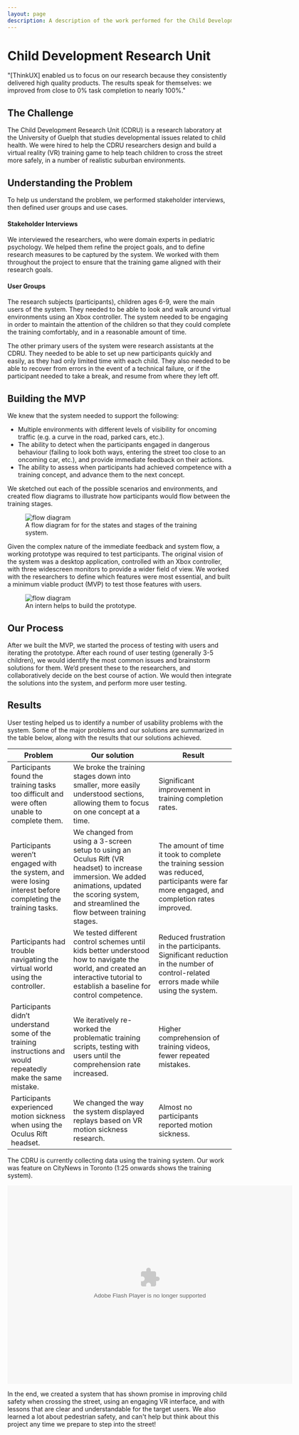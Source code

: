 ```yaml
---
layout: page
description: A description of the work performed for the Child Development Research Unit, including user interviews, minimum viable product, prototyping, usability testing.
---
```

<div class="row case-study">
  <div class="col-xs-12 col-sm-8 col-sm-offset-2">
    <h1>Child Development Research Unit</h1>
  </div>
</div>

<div class="row case-study">
  <div class="col-xs-12 col-sm-8 col-sm-offset-2">
    <div class="testimonial">
      <p>"[ThinkUX] enabled us to focus on our research because they consistently delivered high quality products. The results speak for themselves: we improved from close to 0% task completion to nearly 100%."</p>
    </div>
  </div>
</div>

<div class="row case-study">
  <div class="col-xs-12 col-sm-6 col-sm-offset-3">
    <h2>The Challenge</h2>
    <p>The Child Development Research Unit (CDRU) is a research laboratory at the University of Guelph that studies developmental issues related to child health. We were hired to help the CDRU researchers design and build a virtual reality (VR) training game to help teach children to cross the street more safely, in a number of realistic suburban environments.</p>
  </div>
</div>

<div class="row case-study">
  <div class="col-xs-12 col-sm-6 col-sm-offset-3">
    <h2>Understanding the Problem</h2>
    <p>To help us understand the problem, we performed stakeholder interviews, then defined user groups and use cases.</p>
    <h4>Stakeholder Interviews</h4>
    <p>We interviewed the researchers, who were domain experts in pediatric psychology. We helped them refine the project goals, and to define research measures to be captured by the system. We worked with them throughout the project to ensure that the training game aligned with their research goals.</p>
    <h4>User Groups</h4>
    <p>The research subjects (participants), children ages 6-9, were the main users of the system. They needed to be able to look and walk around virtual environments using an Xbox controller. The system needed to be engaging in order to maintain the attention of the children so that they could complete the training comfortably, and in a reasonable amount of time.</p>
    <p>The other primary users of the system were research assistants at the CDRU. They needed to be able to set up new participants quickly and easily, as they had only limited time with each child. They also needed to be able to recover from errors in the event of a technical failure, or if the participant needed to take a break, and resume from where they left off.</p>
  </div>
</div>

<div class="row case-study">
  <div class="col-xs-12 col-sm-6 col-sm-offset-3">
    <h2>Building the MVP</h2>
    <p>We knew that the system needed to support the following:</p>
    <ul>
      <li>Multiple environments with different levels of visibility for oncoming traffic (e.g. a curve in the road, parked cars, etc.).</li>
      <li>The ability to detect when the participants engaged in dangerous behaviour (failing to look both ways, entering the street too close to an oncoming car, etc.), and provide immediate feedback on their actions.</li>
      <li>The ability to assess when participants had achieved competence with a training concept, and advance them to the next concept.</li>
    </ul>
    <p>We sketched out each of the possible scenarios and environments, and created flow diagrams to illustrate how participants would flow between the training stages.</p>
    <figure class="figure">
      <img class="img-responsive" src="{{ site.baseurl }}/images/portfolio/case_studies/flowdiagram.PNG" alt="flow diagram" />
      <figcaption class="figure-caption">A flow diagram for for the states and stages of the training system.</figcaption>
    </figure>
    <p>Given the complex nature of the immediate feedback and system flow, a working prototype was required to test participants. The original vision of the system was a desktop application, controlled with an Xbox controller, with three widescreen monitors to provide a wider field of view. We worked with the researchers to define which features were most essential, and built a minimum viable product (MVP) to test those features with users.</p>
    <figure class="figure">
      <img class="img-responsive" src="{{ site.baseurl }}/images/portfolio/case_studies/intern.jpg" alt="flow diagram" />
      <figcaption class="figure-caption">An intern helps to build the prototype.</figcaption>
    </figure>
  </div>
</div>

<div class="row case-study">
  <div class="col-xs-12 col-sm-6 col-sm-offset-3">
    <h2>Our Process</h2>
    <p>After we built the MVP, we started the process of testing with users and iterating the prototype. After each round of user testing (generally 3-5 children), we would identify the most common issues and brainstorm solutions for them. We’d present these to the researchers, and collaboratively decide on the best course of action. We would then integrate the solutions into the system, and perform more user testing.</p>
  </div>
</div>

<div class="row case-study">
  <div class="col-xs-12 col-sm-6 col-sm-offset-3">
    <h2>Results</h2>
    <p>User testing helped us to identify a number of usability problems with the system. Some of the major problems and our solutions are summarized in the table below, along with the results that our solutions achieved.</p>
  </div>
</div>

<div class="row case-study">
  <div class="col-xs-12">
    <table class="table table-responsive table-bordered table-striped">
      <thead>
        <th><strong>Problem</strong></th>
        <th><strong>Our solution</strong></th>
        <th><strong>Result</strong></th>
      </thead>
      <tbody>
        <tr>
          <td>Participants found the training tasks too difficult and were often unable to complete them.</td>
          <td>We broke the training stages down into smaller, more easily understood sections, allowing them to focus on one concept at a time.</td>
          <td>Significant improvement in training completion rates.</td>
        </tr>
        <tr>
          <td>Participants  weren’t engaged with the system, and were losing interest before completing the training tasks.</td>
          <td>We changed from using a 3-screen setup to using an Oculus Rift (VR headset) to increase immersion. We added animations, updated the scoring system, and streamlined the flow between training stages.</td>
          <td>The amount of time it took to complete the training session was reduced, participants were far more engaged, and completion rates improved.</td>
        </tr>
        <tr>
          <td>Participants had trouble navigating the virtual world using the controller.</td>
          <td>We tested different control schemes until kids better understood how to navigate the world, and created an interactive tutorial to establish a baseline for control competence.</td>
          <td>Reduced frustration in the participants. Significant reduction in the number of control-related errors made while using the system.</td>
        </tr>
        <tr>
          <td>Participants didn’t understand some of the training instructions and would repeatedly make the same mistake.</td>
          <td>We iteratively re-worked the problematic training scripts, testing with users until the comprehension rate increased.</td>
          <td>Higher comprehension of training videos, fewer repeated mistakes.</td>
        </tr>
        <tr>
          <td>Participants experienced motion sickness when using the Oculus Rift headset.</td>
          <td>We changed the way the system displayed replays based on VR motion sickness research.</td>
          <td>Almost no participants reported motion sickness.</td>
        </tr>
      </tbody>
    </table>
  </div>
</div>

<div class="row case-study">
  <div class="col-xs-12 col-sm-6 col-sm-offset-3">
    <p>The CDRU is currently collecting data using the training system. Our work was feature on CityNews in Toronto (1:25 onwards shows the training system).</p>
    <div class="embed-responsive embed-responsive-16by9">
    <object class="embed-responsive-item" id="flashObj" width="640" height="446" classid="clsid:D27CDB6E-AE6D-11cf-96B8-444553540000" codebase="https://download.macromedia.com/pub/shockwave/cabs/flash/swflash.cab#version=9,0,47,0"><param name="movie" value="https://c.brightcove.com/services/viewer/federated_f9?isVid=1" /><param name="bgcolor" value="#FFFFFF" /><param name="flashVars" value="videoId=5194439063001&playerID=655898905001&playerKey=AQ~~,AAAAii5Rh_E~,CtyoY0YlBsbcIexFHrivx99PNEri0ZG2&domain=embed&dynamicStreaming=true" /><param name="base" value="https://admin.brightcove.com" /><param name="seamlesstabbing" value="false" /><param name="allowFullScreen" value="true" /><param name="swLiveConnect" value="true" /><param name="allowScriptAccess" value="always" /><embed src="https://c.brightcove.com/services/viewer/federated_f9?isVid=1" bgcolor="#FFFFFF" flashVars="videoId=5194439063001&playerID=655898905001&playerKey=AQ~~,AAAAii5Rh_E~,CtyoY0YlBsbcIexFHrivx99PNEri0ZG2&domain=embed&dynamicStreaming=true" base="http://admin.brightcove.com" name="flashObj" width="640" height="446" seamlesstabbing="false" type="application/x-shockwave-flash" allowFullScreen="true" swLiveConnect="true" allowScriptAccess="always" pluginspage="https://www.macromedia.com/shockwave/download/index.cgi?P1_Prod_Version=ShockwaveFlash"></object>
    </div>
    <p>In the end, we created a system that has shown promise in improving child safety when crossing the street, using an engaging VR interface, and with lessons that are clear and understandable for the target users. We also learned a lot about pedestrian safety, and can't help but think about this project any time we prepare to step into the street!</p>
  </div>
</div>
